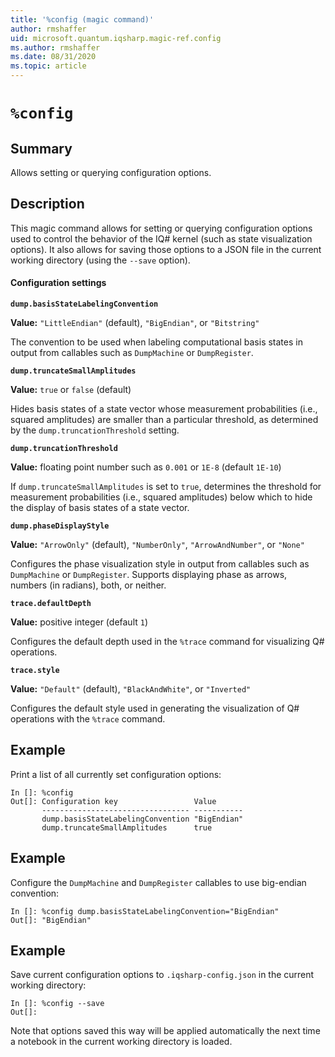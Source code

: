 ```yaml
---
title: '%config (magic command)'
author: rmshaffer
uid: microsoft.quantum.iqsharp.magic-ref.config
ms.author: rmshaffer
ms.date: 08/31/2020
ms.topic: article
---
```


<!--
    NB: This file has been automatically generated from Microsoft.Quantum.IQSharp.Kernel.dll,
        please do not manually edit it.

    [DEBUG] JSON source:
        {"Name": "%config", "Documentation": {"Summary": "Allows setting or querying configuration options.", "Full": null, "Description": "\r\nThis magic command allows for setting or querying\r\nconfiguration options used to control the behavior of the\r\nIQ# kernel (such as state visualization options). It also\r\nallows for saving those options to a JSON file in the current\r\nworking directory (using the `--save` option).\r\n\r\n#### Configuration settings\r\n\r\n**`dump.basisStateLabelingConvention`**\r\n\r\n**Value:** `\"LittleEndian\"` (default), `\"BigEndian\"`, or `\"Bitstring\"`\r\n\r\nThe convention to be used when labeling computational\r\nbasis states in output from callables such as `DumpMachine` or `DumpRegister`.\r\n\r\n**`dump.truncateSmallAmplitudes`**\r\n\r\n**Value:** `true` or `false` (default)\r\n\r\nHides basis states of a state vector whose measurement probabilities\r\n(i.e., squared amplitudes) are smaller than a particular threshold, as determined by\r\nthe `dump.truncationThreshold` setting.\r\n\r\n**`dump.truncationThreshold`**\r\n\r\n**Value:** floating point number such as `0.001` or `1E-8` (default `1E-10`)\r\n\r\nIf `dump.truncateSmallAmplitudes` is set to `true`, determines the\r\nthreshold for measurement probabilities (i.e., squared amplitudes) below which to hide the display\r\nof basis states of a state vector.\r\n\r\n**`dump.phaseDisplayStyle`**\r\n\r\n**Value:** `\"ArrowOnly\"` (default), `\"NumberOnly\"`, `\"ArrowAndNumber\"`, or `\"None\"`\r\n\r\nConfigures the phase visualization style in output from callables such as\r\n`DumpMachine` or `DumpRegister`. Supports displaying phase as arrows, numbers (in radians), both, or neither.\r\n\r\n**`trace.defaultDepth`**\r\n\r\n**Value:** positive integer (default `1`)\r\n\r\nConfigures the default depth used in the `%trace` command for visualizing Q# operations.\r\n\r\n**`trace.style`**\r\n\r\n**Value:** `\"Default\"` (default), `\"BlackAndWhite\"`, or `\"Inverted\"`\r\n\r\nConfigures the default style used in generating the visualization of Q# operations with the `%trace` command.\r\n                ", "Remarks": null, "Examples": ["\r\nPrint a list of all currently set configuration options:\r\n```\r\nIn []: %config\r\nOut[]: Configuration key                 Value\r\n       --------------------------------- -----------\r\n       dump.basisStateLabelingConvention \"BigEndian\"\r\n       dump.truncateSmallAmplitudes      true\r\n```\r\n                    ", "\r\nConfigure the `DumpMachine` and `DumpRegister` callables\r\nto use big-endian convention:\r\n```\r\nIn []: %config dump.basisStateLabelingConvention=\"BigEndian\"\r\nOut[]: \"BigEndian\"\r\n```\r\n                    ", "\r\nSave current configuration options to `.iqsharp-config.json`\r\nin the current working directory:\r\n```\r\nIn []: %config --save\r\nOut[]: \r\n```\r\nNote that options saved this way will be applied automatically\r\nthe next time a notebook in the current working\r\ndirectory is loaded.\r\n                    "], "SeeAlso": null}, "AssemblyName": "Microsoft.Quantum.IQSharp.Kernel"}
-->

# `%config`

## Summary

Allows setting or querying configuration options.

## Description

This magic command allows for setting or querying
configuration options used to control the behavior of the
IQ# kernel (such as state visualization options). It also
allows for saving those options to a JSON file in the current
working directory (using the `--save` option).

#### Configuration settings

**`dump.basisStateLabelingConvention`**

**Value:** `"LittleEndian"` (default), `"BigEndian"`, or `"Bitstring"`

The convention to be used when labeling computational
basis states in output from callables such as `DumpMachine` or `DumpRegister`.

**`dump.truncateSmallAmplitudes`**

**Value:** `true` or `false` (default)

Hides basis states of a state vector whose measurement probabilities
(i.e., squared amplitudes) are smaller than a particular threshold, as determined by
the `dump.truncationThreshold` setting.

**`dump.truncationThreshold`**

**Value:** floating point number such as `0.001` or `1E-8` (default `1E-10`)

If `dump.truncateSmallAmplitudes` is set to `true`, determines the
threshold for measurement probabilities (i.e., squared amplitudes) below which to hide the display
of basis states of a state vector.

**`dump.phaseDisplayStyle`**

**Value:** `"ArrowOnly"` (default), `"NumberOnly"`, `"ArrowAndNumber"`, or `"None"`

Configures the phase visualization style in output from callables such as
`DumpMachine` or `DumpRegister`. Supports displaying phase as arrows, numbers (in radians), both, or neither.

**`trace.defaultDepth`**

**Value:** positive integer (default `1`)

Configures the default depth used in the `%trace` command for visualizing Q# operations.

**`trace.style`**

**Value:** `"Default"` (default), `"BlackAndWhite"`, or `"Inverted"`

Configures the default style used in generating the visualization of Q# operations with the `%trace` command.

## Example

Print a list of all currently set configuration options:
```
In []: %config
Out[]: Configuration key                 Value
       --------------------------------- -----------
       dump.basisStateLabelingConvention "BigEndian"
       dump.truncateSmallAmplitudes      true
```

## Example

Configure the `DumpMachine` and `DumpRegister` callables
to use big-endian convention:
```
In []: %config dump.basisStateLabelingConvention="BigEndian"
Out[]: "BigEndian"
```

## Example

Save current configuration options to `.iqsharp-config.json`
in the current working directory:
```
In []: %config --save
Out[]:
```
Note that options saved this way will be applied automatically
the next time a notebook in the current working
directory is loaded.
